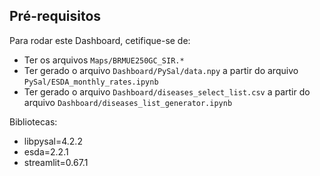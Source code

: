 ## Pré-requisitos

Para rodar este Dashboard, cetifique-se de:

- Ter os arquivos `Maps/BRMUE250GC_SIR.*`
- Ter gerado o arquivo `Dashboard/PySal/data.npy` a partir do arquivo `PySal/ESDA_monthly_rates.ipynb`
- Ter gerado o arquivo `Dashboard/diseases_select_list.csv` a partir do arquivo `Dashboard/diseases_list_generator.ipynb`

Bibliotecas:

- libpysal=4.2.2
- esda=2.2.1
- streamlit=0.67.1
